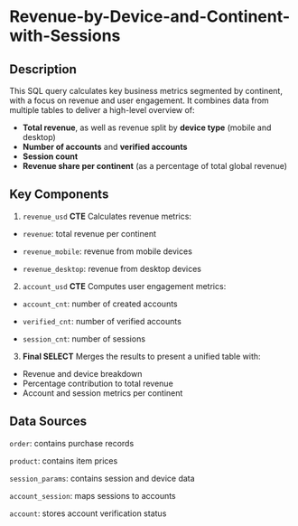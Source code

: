 # Revenue-by-Device-and-Continent-with-Sessions
 ## Description
This SQL query calculates key business metrics segmented by continent, with a focus on revenue and user engagement. It combines data from multiple tables to deliver a high-level overview of:

* **Total revenue**, as well as revenue split by **device type** (mobile and desktop)
* **Number of accounts** and **verified accounts**
* **Session count**
* **Revenue share per continent** (as a percentage of total global revenue)

 ## Key Components
1. `revenue_usd` **CTE**
Calculates revenue metrics:

* `revenue`: total revenue per continent

* `revenue_mobile`: revenue from mobile devices

* `revenue_desktop`: revenue from desktop devices

  
2. `account_usd` **CTE**
Computes user engagement metrics:

* `account_cnt`: number of created accounts

* `verified_cnt`: number of verified accounts

* `session_cnt`: number of sessions

  
3. **Final SELECT**
Merges the results to present a unified table with:

* Revenue and device breakdown
* Percentage contribution to total revenue
* Account and session metrics per continent

 ## Data Sources  
  
`order`: contains purchase records  
  
`product`: contains item prices  
  
`session_params`: contains session and device data  
  
`account_session`: maps sessions to accounts  
  
`account`: stores account verification status

